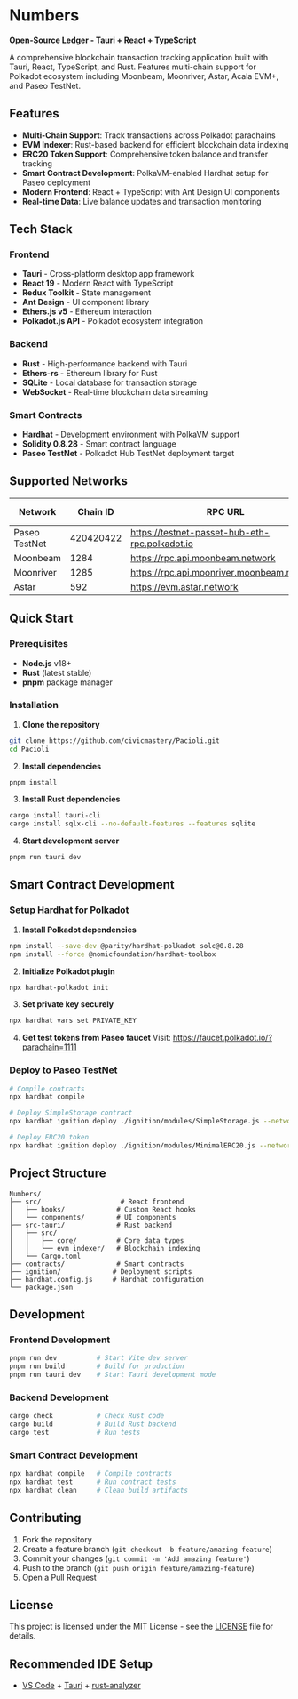 # Numbers
**Open-Source Ledger - Tauri + React + TypeScript**

A comprehensive blockchain transaction tracking application built with Tauri, React, TypeScript, and Rust. Features multi-chain support for Polkadot ecosystem including Moonbeam, Moonriver, Astar, Acala EVM+, and Paseo TestNet.

## Features

- **Multi-Chain Support**: Track transactions across Polkadot parachains
- **EVM Indexer**: Rust-based backend for efficient blockchain data indexing
- **ERC20 Token Support**: Comprehensive token balance and transfer tracking
- **Smart Contract Development**: PolkaVM-enabled Hardhat setup for Paseo deployment
- **Modern Frontend**: React + TypeScript with Ant Design UI components
- **Real-time Data**: Live balance updates and transaction monitoring

## Tech Stack

### Frontend
- **Tauri** - Cross-platform desktop app framework
- **React 19** - Modern React with TypeScript
- **Redux Toolkit** - State management
- **Ant Design** - UI component library
- **Ethers.js v5** - Ethereum interaction
- **Polkadot.js API** - Polkadot ecosystem integration

### Backend
- **Rust** - High-performance backend with Tauri
- **Ethers-rs** - Ethereum library for Rust
- **SQLite** - Local database for transaction storage
- **WebSocket** - Real-time blockchain data streaming

### Smart Contracts
- **Hardhat** - Development environment with PolkaVM support
- **Solidity 0.8.28** - Smart contract language
- **Paseo TestNet** - Polkadot Hub TestNet deployment target

## Supported Networks

| Network | Chain ID | RPC URL | Native Token |
|---------|----------|---------|--------------|
| Paseo TestNet | 420420422 | https://testnet-passet-hub-eth-rpc.polkadot.io | PAS |
| Moonbeam | 1284 | https://rpc.api.moonbeam.network | GLMR |
| Moonriver | 1285 | https://rpc.api.moonriver.moonbeam.network | MOVR |
| Astar | 592 | https://evm.astar.network | ASTR |

## Quick Start

### Prerequisites
- **Node.js** v18+ 
- **Rust** (latest stable)
- **pnpm** package manager

### Installation

1. **Clone the repository**
```bash
git clone https://github.com/civicmastery/Pacioli.git
cd Pacioli
```

2. **Install dependencies**
```bash
pnpm install
```

3. **Install Rust dependencies**
```bash
cargo install tauri-cli
cargo install sqlx-cli --no-default-features --features sqlite
```

4. **Start development server**
```bash
pnpm run tauri dev
```

## Smart Contract Development

### Setup Hardhat for Polkadot

1. **Install Polkadot dependencies**
```bash
npm install --save-dev @parity/hardhat-polkadot solc@0.8.28
npm install --force @nomicfoundation/hardhat-toolbox
```

2. **Initialize Polkadot plugin**
```bash
npx hardhat-polkadot init
```

3. **Set private key securely**
```bash
npx hardhat vars set PRIVATE_KEY
```

4. **Get test tokens from Paseo faucet**
Visit: https://faucet.polkadot.io/?parachain=1111

### Deploy to Paseo TestNet

```bash
# Compile contracts
npx hardhat compile

# Deploy SimpleStorage contract
npx hardhat ignition deploy ./ignition/modules/SimpleStorage.js --network passetHub

# Deploy ERC20 token
npx hardhat ignition deploy ./ignition/modules/MinimalERC20.js --network passetHub
```

## Project Structure

```
Numbers/
├── src/                    # React frontend
│   ├── hooks/             # Custom React hooks
│   └── components/        # UI components
├── src-tauri/             # Rust backend
│   ├── src/
│   │   ├── core/          # Core data types
│   │   └── evm_indexer/   # Blockchain indexing
│   └── Cargo.toml
├── contracts/             # Smart contracts
├── ignition/             # Deployment scripts
├── hardhat.config.js     # Hardhat configuration
└── package.json
```

## Development

### Frontend Development
```bash
pnpm run dev          # Start Vite dev server
pnpm run build        # Build for production
pnpm run tauri dev    # Start Tauri development mode
```

### Backend Development
```bash
cargo check           # Check Rust code
cargo build           # Build Rust backend
cargo test            # Run tests
```

### Smart Contract Development
```bash
npx hardhat compile   # Compile contracts
npx hardhat test      # Run contract tests
npx hardhat clean     # Clean build artifacts
```

## Contributing

1. Fork the repository
2. Create a feature branch (`git checkout -b feature/amazing-feature`)
3. Commit your changes (`git commit -m 'Add amazing feature'`)
4. Push to the branch (`git push origin feature/amazing-feature`)
5. Open a Pull Request

## License

This project is licensed under the MIT License - see the [LICENSE](LICENSE) file for details.

## Recommended IDE Setup

- [VS Code](https://code.visualstudio.com/) + [Tauri](https://marketplace.visualstudio.com/items?itemName=tauri-apps.tauri-vscode) + [rust-analyzer](https://marketplace.visualstudio.com/items?itemName=rust-lang.rust-analyzer)
